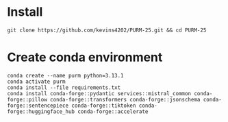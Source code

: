 # Install
`git clone https://github.com/kevins4202/PURM-25.git && cd PURM-25`

# Create conda environment
```
conda create --name purm python=3.13.1
conda activate purm
conda install --file requirements.txt 
conda install conda-forge::pydantic services::mistral_common conda-forge::pillow conda-forge::transformers conda-forge::jsonschema conda-forge::sentencepiece conda-forge::tiktoken conda-forge::huggingface_hub conda-forge::accelerate
```